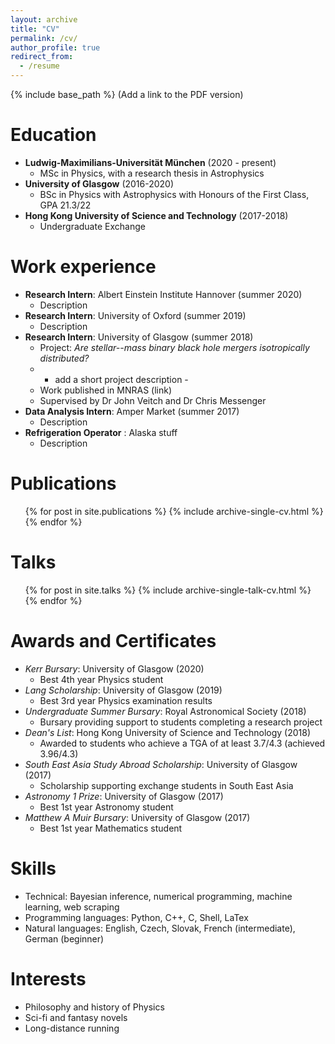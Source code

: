 ```yaml
---
layout: archive
title: "CV"
permalink: /cv/
author_profile: true
redirect_from:
  - /resume
---
```


{% include base_path %}
(Add a link to the PDF version)


Education
======
* **Ludwig-Maximilians-Universität München** (2020 - present)
    * MSc in Physics, with a research thesis in Astrophysics
* **University of Glasgow** (2016-2020)
    * BSc in Physics with Astrophysics with Honours of the First Class, GPA 21.3/22
* **Hong Kong University of Science and Technology** (2017-2018)
    * Undergraduate Exchange

Work experience
======
* **Research Intern**: Albert Einstein Institute Hannover (summer 2020)
    * Description
* **Research Intern**: University of Oxford (summer 2019)
    * Description
* **Research Intern**: University of Glasgow (summer 2018)
    * Project: *Are stellar--mass binary black hole mergers isotropically distributed?*
    * - add a short project description - 
    * Work published in MNRAS (link)
    * Supervised by Dr John Veitch and Dr Chris Messenger
* **Data Analysis Intern**: Amper Market (summer 2017)
    * Description
* **Refrigeration Operator** : Alaska stuff
    * Description

Publications
======
  <ul>{% for post in site.publications %}
    {% include archive-single-cv.html %}
  {% endfor %}</ul>

Talks
======
  <ul>{% for post in site.talks %}
    {% include archive-single-talk-cv.html %}
  {% endfor %}</ul>

Awards and Certificates
======
* *Kerr Bursary*: University of Glasgow (2020)
    * Best 4th year Physics student
* *Lang Scholarship*: University of Glasgow (2019)
    * Best 3rd year Physics examination results
* *Undergraduate Summer Bursary*: Royal Astronomical Society (2018)
    * Bursary providing support to students completing a research project
* *Dean's List*: Hong Kong University of Science and Technology (2018)
    * Awarded to students who achieve a TGA of at least 3.7/4.3 (achieved 3.96/4.3)
* *South East Asia Study Abroad Scholarship*: University of Glasgow (2017)
    * Scholarship supporting exchange students in South East Asia
* *Astronomy 1 Prize*: University of Glasgow (2017)
    * Best 1st year Astronomy student
* *Matthew A Muir Bursary*: University of Glasgow (2017)
    * Best 1st year Mathematics student

Skills
======
* Technical: Bayesian inference, numerical programming, machine learning, web scraping
* Programming languages: Python, C++, C, Shell, LaTex
* Natural languages: English, Czech, Slovak, French (intermediate), German (beginner)

Interests
======
* Philosophy and history of Physics
* Sci-fi and fantasy novels
* Long-distance running
